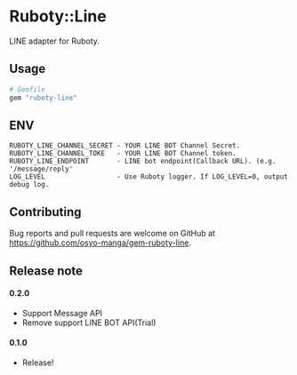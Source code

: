 # Ruboty::Line

LINE adapter for Ruboty.

## Usage

```ruby
# Gemfile
gem "ruboty-line"
```

## ENV

```
RUBOTY_LINE_CHANNEL_SECRET - YOUR LINE BOT Channel Secret.
RUBOTY_LINE_CHANNEL_TOKE   - YOUR LINE BOT Channel token.
RUBOTY_LINE_ENDPOINT       - LINE bot endpoint(Callback URL). (e.g. '/message/reply'
LOG_LEVEL                  - Use Ruboty logger. If LOG_LEVEL=0, output debug log.
```

## Contributing

Bug reports and pull requests are welcome on GitHub at https://github.com/osyo-manga/gem-ruboty-line.

## Release note

#### 0.2.0
  
  * Support Message API
  * Remove support LINE BOT API(Trial)

#### 0.1.0
  
  * Release!

